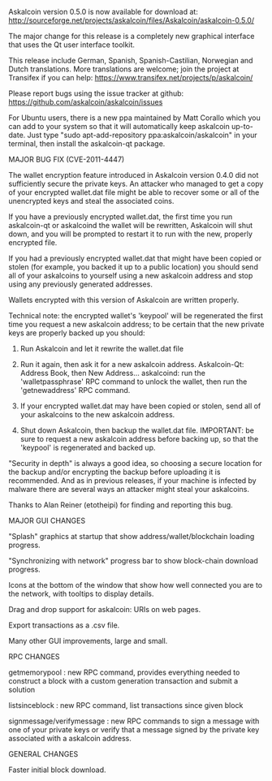 Askalcoin version 0.5.0 is now available for download at:
http://sourceforge.net/projects/askalcoin/files/Askalcoin/askalcoin-0.5.0/

The major change for this release is a completely new graphical interface that uses the Qt user interface toolkit.

This release include German, Spanish, Spanish-Castilian, Norwegian and Dutch translations. More translations are welcome; join the project at Transifex if you can help:
https://www.transifex.net/projects/p/askalcoin/

Please report bugs using the issue tracker at github:
https://github.com/askalcoin/askalcoin/issues

For Ubuntu users, there is a new ppa maintained by Matt Corallo which you can add to your system so that it will automatically keep askalcoin up-to-date.  Just type "sudo apt-add-repository ppa:askalcoin/askalcoin" in your terminal, then install the askalcoin-qt package.

MAJOR BUG FIX  (CVE-2011-4447)

The wallet encryption feature introduced in Askalcoin version 0.4.0 did not sufficiently secure the private keys. An attacker who
managed to get a copy of your encrypted wallet.dat file might be able to recover some or all of the unencrypted keys and steal the
associated coins.

If you have a previously encrypted wallet.dat, the first time you run askalcoin-qt or askalcoind the wallet will be rewritten, Askalcoin will
shut down, and you will be prompted to restart it to run with the new, properly encrypted file.

If you had a previously encrypted wallet.dat that might have been copied or stolen (for example, you backed it up to a public
location) you should send all of your askalcoins to yourself using a new askalcoin address and stop using any previously generated addresses.

Wallets encrypted with this version of Askalcoin are written properly.

Technical note: the encrypted wallet's 'keypool' will be regenerated the first time you request a new askalcoin address; to be certain that the
new private keys are properly backed up you should:

1. Run Askalcoin and let it rewrite the wallet.dat file

2. Run it again, then ask it for a new askalcoin address.
Askalcoin-Qt: Address Book, then New Address...
askalcoind: run the 'walletpassphrase' RPC command to unlock the wallet,  then run the 'getnewaddress' RPC command.

3. If your encrypted wallet.dat may have been copied or stolen, send  all of your askalcoins to the new askalcoin address.

4. Shut down Askalcoin, then backup the wallet.dat file.
IMPORTANT: be sure to request a new askalcoin address before backing up, so that the 'keypool' is regenerated and backed up.

"Security in depth" is always a good idea, so choosing a secure location for the backup and/or encrypting the backup before uploading it is recommended. And as in previous releases, if your machine is infected by malware there are several ways an attacker might steal your askalcoins.

Thanks to Alan Reiner (etotheipi) for finding and reporting this bug.

MAJOR GUI CHANGES

"Splash" graphics at startup that show address/wallet/blockchain loading progress.

"Synchronizing with network" progress bar to show block-chain download progress.

Icons at the bottom of the window that show how well connected you are to the network, with tooltips to display details.

Drag and drop support for askalcoin: URIs on web pages.

Export transactions as a .csv file.

Many other GUI improvements, large and small.

RPC CHANGES

getmemorypool : new RPC command, provides everything needed to construct a block with a custom generation transaction and submit a solution

listsinceblock : new RPC command, list transactions since given block

signmessage/verifymessage : new RPC commands to sign a message with one of your private keys or verify that a message signed by the private key associated with a askalcoin address.

GENERAL CHANGES

Faster initial block download.
